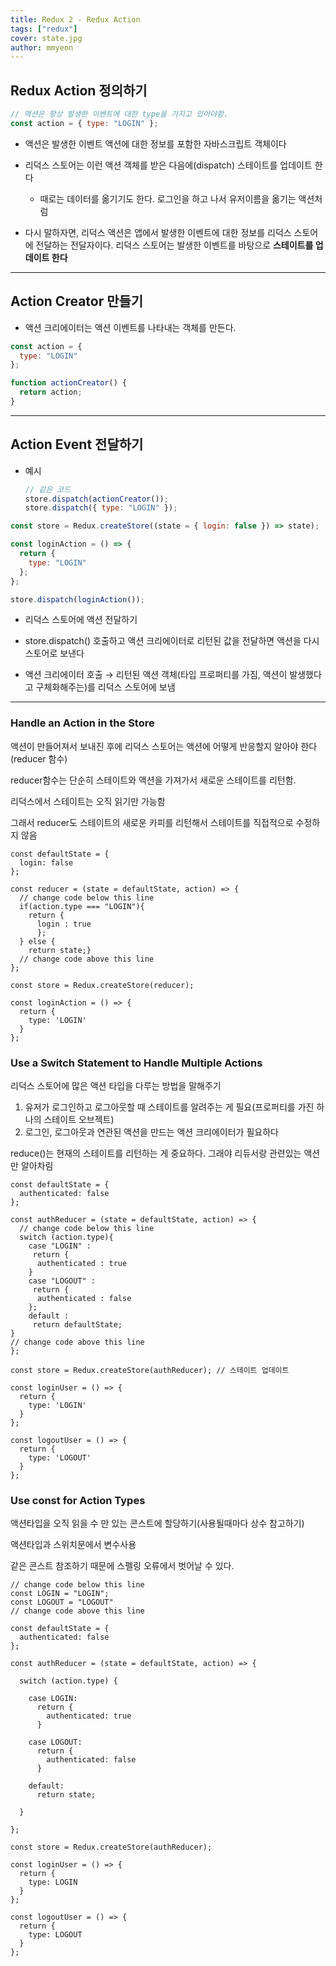 ```yaml
---
title: Redux 2 - Redux Action
tags: ["redux"]
cover: state.jpg
author: mmyeon
---
```


## Redux Action 정의하기

```js
// 액션은 항상 발생한 이벤트에 대한 type을 가지고 있어야함.
const action = { type: "LOGIN" };
```

- 액션은 발생한 이벤트 액션에 대한 정보를 포함한 자바스크립트 객체이다

- 리덕스 스토어는 이런 액션 객체를 받은 다음에(dispatch) 스테이트를 업데이트 한다

  - 때로는 데이터를 옮기기도 한다. 로그인을 하고 나서 유저이름을 옮기는 액션처럼

- 다시 말하자면, 리덕스 액션은 앱에서 발생한 이벤트에 대한 정보를 리덕스 스토어에 전달하는 전달자이다.
  리덕스 스토어는 발생한 이벤트를 바탕으로 **스테이트를 업데이트 한다**

---

## Action Creator 만들기

- 액션 크리에이터는 액션 이벤트를 나타내는 객체를 만든다.

```js
const action = {
  type: "LOGIN"
};

function actionCreator() {
  return action;
}
```

---

## Action Event 전달하기

- 예시
  ```js
  // 같은 코드
  store.dispatch(actionCreator());
  store.dispatch({ type: "LOGIN" });
  ```

```js
const store = Redux.createStore((state = { login: false }) => state);

const loginAction = () => {
  return {
    type: "LOGIN"
  };
};

store.dispatch(loginAction());
```

- 리덕스 스토어에 액션 전달하기

- store.dispatch() 호출하고 액션 크리에이터로 리턴된 값을 전달하면 액션을 다시 스토어로 보낸다

- 액션 크리에이터 호출 → 리턴된 액션 객체(타입 프로퍼티를 가짐, 액션이 발생했다고 구체화해주는)를 리덕스 스토어에 보냄

---

### Handle an Action in the Store

액션이 만들어져서 보내진 후에 리덕스 스토어는 액션에 어떻게 반응할지 알아야 한다 (reducer 함수)

reducer함수는 단순히 스테이트와 액션을 가져가서 새로운 스테이트를 리턴함.

리덕스에서 스테이트는 오직 읽기만 가능함

그래서 reducer도 스테이트의 새로운 카피를 리턴해서 스테이트를 직접적으로 수정하지 않음

    const defaultState = {
      login: false
    };

    const reducer = (state = defaultState, action) => {
      // change code below this line
      if(action.type === "LOGIN"){
        return {
          login : true
          };
      } else {
        return state;}
      // change code above this line
    };

    const store = Redux.createStore(reducer);

    const loginAction = () => {
      return {
        type: 'LOGIN'
      }
    };

### Use a Switch Statement to Handle Multiple Actions

리덕스 스토어에 많은 액션 타입을 다루는 방법을 말해주기

1. 유저가 로그인하고 로그아웃할 때 스테이트를 알려주는 게 필요(프로퍼티를 가진 하나의 스테이트 오브젝트)
2. 로그인, 로그아웃과 연관된 액션을 만드는 액션 크리에이터가 필요하다

reduce()는 현재의 스테이트를 리턴하는 게 중요하다. 그래야 리듀서랑 관련있는 액션만 알아차림

    const defaultState = {
      authenticated: false
    };

    const authReducer = (state = defaultState, action) => {
      // change code below this line
      switch (action.type){
        case "LOGIN" :
         return {
          authenticated : true
        }
        case "LOGOUT" :
         return {
          authenticated : false
        };
        default :
         return defaultState;
    }
    // change code above this line
    };

    const store = Redux.createStore(authReducer); // 스테이트 업데이트

    const loginUser = () => {
      return {
        type: 'LOGIN'
      }
    };

    const logoutUser = () => {
      return {
        type: 'LOGOUT'
      }
    };

### Use const for Action Types

액션타입을 오직 읽을 수 만 있는 콘스트에 할당하기(사용될때마다 상수 참고하기)

액션타입과 스위치문에서 변수사용

같은 콘스트 참조하기 때문에 스펠링 오류에서 벗어날 수 있다.

    // change code below this line
    const LOGIN = "LOGIN";
    const LOGOUT = "LOGOUT"
    // change code above this line

    const defaultState = {
      authenticated: false
    };

    const authReducer = (state = defaultState, action) => {

      switch (action.type) {

        case LOGIN:
          return {
            authenticated: true
          }

        case LOGOUT:
          return {
            authenticated: false
          }

        default:
          return state;

      }

    };

    const store = Redux.createStore(authReducer);

    const loginUser = () => {
      return {
        type: LOGIN
      }
    };

    const logoutUser = () => {
      return {
        type: LOGOUT
      }
    };
